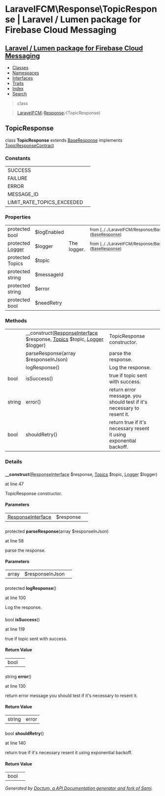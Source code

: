 # LaravelFCM\Response\TopicResponse | Laravel / Lumen package for Firebase Cloud Messaging    

## [Laravel / Lumen package for Firebase Cloud Messaging](../../index.md)

- [Classes](../../classes.md)
- [Namespaces](../../namespaces.md)
- [Interfaces](../../interfaces.md)
- [Traits](../../traits.md)
- [Index](../../doc-index.md)
- [Search](../../search.md)

>class

>    [LaravelFCM](../../LaravelFCM.md)` / `[Response](../../LaravelFCM/Response.md)` / `(TopicResponse)
## TopicResponse

class **TopicResponse**        extends [<abbr title="LaravelFCM\Response\BaseResponse">BaseResponse</abbr>](../../LaravelFCM/Response/BaseResponse.md)        implements
        [<abbr title="LaravelFCM\Response\TopicResponseContract">TopicResponseContract</abbr>](../../LaravelFCM/Response/TopicResponseContract.md)


    
    
    

### Constants

|   |   |
|---|---|
|SUCCESS||
|FAILURE||
|ERROR||
|MESSAGE_ID||
|LIMIT_RATE_TOPICS_EXCEEDED||

### Properties

|   |   |   |   |
|---|---|---|---|
|<a name="property_logEnabled"></a>protected bool|$logEnabled||<small>from&nbsp;[../../LaravelFCM/Response/BaseResponse.md#property_logEnabled](<abbr title="LaravelFCM\Response\BaseResponse">BaseResponse</abbr>)</small>|
|<a name="property_logger"></a>protected <abbr title="Monolog\Logger">Logger</abbr>|$logger|The logger.|<small>from&nbsp;[../../LaravelFCM/Response/BaseResponse.md#property_logger](<abbr title="LaravelFCM\Response\BaseResponse">BaseResponse</abbr>)</small>|
|<a name="property_topic"></a>protected Topics|$topic|||
|<a name="property_messageId"></a>protected string|$messageId|||
|<a name="property_error"></a>protected string|$error|||
|<a name="property_needRetry"></a>protected bool|$needRetry|||
### Methods

|   |   |   |   |
|---|---|---|---|
||<a name="#method___construct"></a>__construct(<abbr title="Psr\Http\Message\ResponseInterface">ResponseInterface</abbr> $response, [<abbr title="LaravelFCM\Message\Topics">Topics</abbr>](../../LaravelFCM/Message/Topics.md) $topic, <abbr title="Monolog\Logger">Logger</abbr> $logger)|TopicResponse constructor.||
||<a name="#method_parseResponse"></a>parseResponse(array $responseInJson)|parse the response.||
||<a name="#method_logResponse"></a>logResponse()|Log the response.||
|bool|<a name="#method_isSuccess"></a>isSuccess()|true if topic sent with success.||
|string|<a name="#method_error"></a>error()|return error message. you should test if it&#039;s necessary to resent it.||
|bool|<a name="#method_shouldRetry"></a>shouldRetry()|return true if it&#039;s necessary resent it using exponential backoff.||


### Details
<a name id="method___construct"></a>

### 
  **__construct**(<abbr title="Psr\Http\Message\ResponseInterface">ResponseInterface</abbr> $response, [<abbr title="LaravelFCM\Message\Topics">Topics</abbr>](../../LaravelFCM/Message/Topics.md) $topic, <abbr title="Monolog\Logger">Logger</abbr> $logger)

at line 47    
    

TopicResponse constructor.        

#### Parameters

|   |   |   |
|---|---|---|
|<abbr title="Psr\Http\Message\ResponseInterface">ResponseInterface</abbr>|$response||[<abbr title="LaravelFCM\Message\Topics">Topics</abbr>](../../LaravelFCM/Message/Topics.md)|$topic||<abbr title="Monolog\Logger">Logger</abbr>|$logger|
<a name id="method_parseResponse"></a>

### 
protected  **parseResponse**(array $responseInJson)

at line 58    
    

parse the response.        

#### Parameters

|   |   |   |
|---|---|---|
|array|$responseInJson|
<a name id="method_logResponse"></a>

### 
protected  **logResponse**()

at line 100    
    

Log the response.        
<a name id="method_isSuccess"></a>

### 
 bool **isSuccess**()

at line 119    
    

true if topic sent with success.        

#### Return Value

|   |   |
|---|---|
|bool|

<a name id="method_error"></a>

### 
 string **error**()

at line 130    
    

return error message
you should test if it's necessary to resent it.        

#### Return Value

|   |   |
|---|---|
|string|error

<a name id="method_shouldRetry"></a>

### 
 bool **shouldRetry**()

at line 140    
    

return true if it's necessary resent it using exponential backoff.        

#### Return Value

|   |   |
|---|---|
|bool|

_Generated by [Doctum, a API Documentation generator and fork of Sami](https://github.com/code-lts/doctum)._